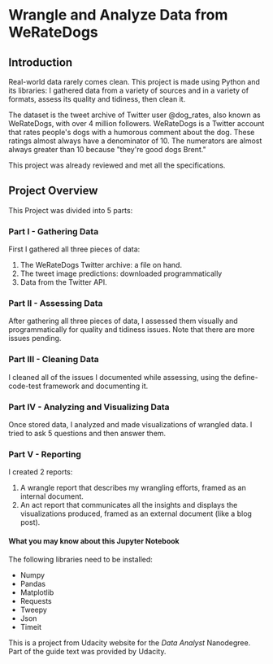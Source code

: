 # Wrangle and Analyze Data from WeRateDogs

## Introduction

Real-world data rarely comes clean. This project is made using Python and its libraries: I gathered data from a variety of sources and in a variety of formats, assess its quality and tidiness, then clean it. 

The dataset is the tweet archive of Twitter user @dog_rates, also known as WeRateDogs, with over 4 million followers. WeRateDogs is a Twitter account that rates people's dogs with a humorous comment about the dog. These ratings almost always have a denominator of 10. The numerators are almost always greater than 10 because "they're good dogs Brent." 

This project was already reviewed and met all the specifications. 


## Project Overview

This Project was divided into 5 parts:

### Part I - Gathering Data
First I gathered all three pieces of data:
1. The WeRateDogs Twitter archive: a file on hand.
2. The tweet image predictions: downloaded programmatically
3. Data from the Twitter API.

### Part II - Assessing Data
After gathering all three pieces of data, I assessed them visually and programmatically for quality and tidiness issues. Note that there are more issues pending.

### Part III - Cleaning Data
I cleaned all of the issues I documented while assessing, using the define-code-test framework and documenting it.

### Part IV - Analyzing and Visualizing Data
Once stored data, I analyzed and made visualizations of wrangled data. I tried to ask 5 questions and then answer them.

### Part V - Reporting
I created 2 reports:
1. A wrangle report that describes my wrangling efforts, framed as an internal document.
2. An act report that communicates all the insights and displays the visualizations produced, framed as an external document (like a blog post).


#### What you may know about this Jupyter Notebook
The following libraries need to be installed:
- Numpy
- Pandas
- Matplotlib
- Requests
- Tweepy
- Json
- Timeit

This is a project from Udacity website for the *Data Analyst* Nanodegree. Part of the guide text was provided by Udacity.